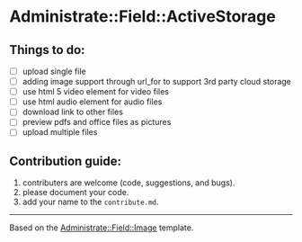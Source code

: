 # Administrate::Field::ActiveStorage

## Things to do:

- [ ] upload single file
- [ ] adding image support through url_for to support 3rd party cloud storage
- [ ] use html 5 video element for video files
- [ ] use html audio element for audio files
- [ ] download link to other files
- [ ] preview pdfs and office files as pictures
- [ ] upload multiple files

## Contribution guide:
1. contributers are welcome (code, suggestions, and bugs).
2. please document your code.
3. add your name to the `contribute.md`.
---
Based on the [Administrate::Field::Image](https://github.com/thoughtbot/administrate-field-image) template.

